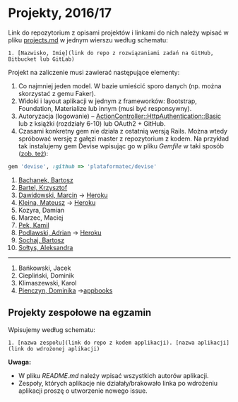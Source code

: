  # Projekty, 2016/17

Link do repozytorium z opisami projektów i linkami do nich należy wpisać
w pliku [projects.md](projects.md) w jednym wierszu według schematu:

```
1. [Nazwisko, Imię](link do repo z rozwiązaniami zadań na GitHub, Bitbucket lub GitLab)
```

Projekt na zaliczenie musi zawierać następujące elementy:

1. Co najmniej jeden model. W bazie umieścić sporo danych
  (np. można skorzystać z gemu Faker).
1. Widoki i layout aplikacji w jednym z frameworków:
   Bootstrap, Foundation, Materialize lub innym (musi być responsywny).
1. Autoryzacja (logowanie) – [ActionController::HttpAuthentication::Basic](http://edgeapi.rubyonrails.org/classes/ActionController/HttpAuthentication/Basic.html)
   lub z książki [](https://www.railstutorial.org/book) (rozdziały 6-10)
   lub OAuth2 + GitHub.
1. Czasami konkretny gem nie działa z ostatnią wersją Rails. Można wtedy spróbować
  wersję z gałęzi master z repozytorium z kodem. Na przykład tak instalujemy
  gem Devise wpisując go w pliku _Gemfile_ w taki sposób
  ([zob. też](http://bundler.io/git.html)):

```ruby
gem 'devise', :github => 'plataformatec/devise'
```

1. [Bachanek, Bartosz](https://github.com/bbachanek/app)
1. [Bartel, Krzysztof](https://github.com/deer667/asi_kb)
1. [Dawidowski, Marcin](https://github.com/mdawidowski/Projekt-ASI) -> [Heroku](https://serene-springs-39428.herokuapp.com/)
1. [Kleina, Mateusz](https://github.com/moskal91/ti-ruby-zaliczenie) -> [Heroku](https://zaliczenie-kontakty.herokuapp.com/)
1. Kozyra, Damian
1. Marzec, Maciej
1. [Pek, Kamil](https://github.com/kamilpek/asi-paliwko.git)
1. [Podlawski, Adrian](https://github.com/kirin1994/RubyZal) -> [Heroku](https://adrianpodlawskirubby.herokuapp.com/)
1. [Sochaj, Bartosz](https://github.com/bs-ug/RoR/tree/master/movies)
1. [Sołtys, Aleksandra](https://github.com/saleksandra/appRubyDaily)

----

1. Bańkowski, Jacek
1. Ciepliński, Dominik
1. Klimaszewski, Karol
1. [Pienczyn, Dominika](https://github.com/dpienczyn/appbooks) ->[appbooks](https://appbooks.herokuapp.com/)


## Projekty zespołowe na egzamin

Wpisujemy według schematu:

```
1. [nazwa zespołu](link do repo z kodem applikacji). [nazwa aplikacji](link do wdrożonej aplikacji)
```

**Uwaga:**

* W pliku _README.md_ należy wpisać wszystkich autorów aplikacji.
* Zespoły, których aplikacje nie działały/brakowało linka po wdrożeniu aplikacji proszę o utworzenie nowego issue.
